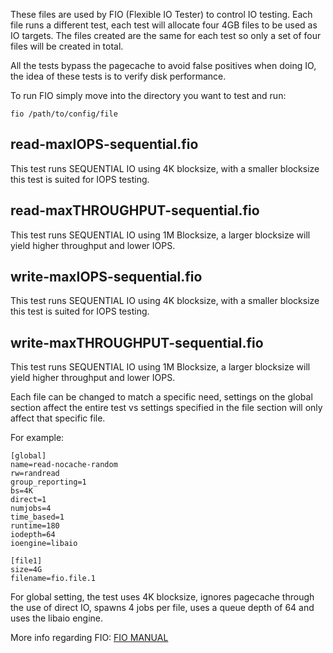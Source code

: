 These files are used by FIO (Flexible IO Tester) to control IO testing. Each file runs a different test, each test will allocate four 4GB files to be used as IO targets. The files created are the same for each test so only a set of four files will be created in total.

All the tests bypass the pagecache to avoid false positives when doing IO, the idea of these tests is to verify disk performance.

To run FIO simply move into the directory you want to test and run:

`fio /path/to/config/file`


## read-maxIOPS-sequential.fio 	
This test runs SEQUENTIAL IO using 4K blocksize, with a smaller blocksize this test is suited for IOPS testing.
## read-maxTHROUGHPUT-sequential.fio 	
This test runs SEQUENTIAL IO using 1M Blocksize, a larger blocksize will yield higher throughput and lower IOPS.
## write-maxIOPS-sequential.fio 	
This test runs SEQUENTIAL IO using 4K blocksize, with a smaller blocksize this test is suited for IOPS testing.
## write-maxTHROUGHPUT-sequential.fio 	
This test runs SEQUENTIAL IO using 1M Blocksize, a larger blocksize will yield higher throughput and lower IOPS.

Each file can be changed to match a specific need, settings on the global section affect the entire test vs settings specified in the file section will only affect that specific file.

For example:
```
[global]
name=read-nocache-random
rw=randread
group_reporting=1
bs=4K
direct=1
numjobs=4
time_based=1
runtime=180
iodepth=64
ioengine=libaio

[file1]
size=4G
filename=fio.file.1
```
For global setting, the test uses 4K blocksize, ignores pagecache through the use of direct IO, spawns 4 jobs per file, uses a queue depth of 64 and uses the libaio engine. 

More info regarding FIO:
[FIO MANUAL](https://media.readthedocs.org/pdf/fio/latest/fio.pdf)

